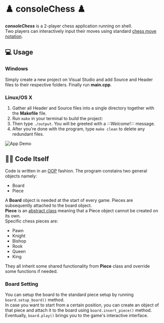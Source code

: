 # ♟️ consoleChess ♟️

***consoleChess*** is a 2-player chess application running on shell.  
Two players can interactively input their moves using standard [chess move notation](https://en.wikipedia.org/wiki/Algebraic_notation_(chess)#Formatting).

## 💻 Usage
  ### Windows
  Simply create a new project on Visual Studio and add Source and Header files to their respective folders. Finally run **main.cpp**.
  ### Linux/OS X
  1. Gather all Header and Source files into a single directory together with the **Makefile** file.
  2. Run `make` in your terminal to build the project:
  3. Then type `./output`. You will be greeted with a *:::Welcome!:::* message.
  4. After you're done with the program, type `make clean` to delete any redundant files.

![App Demo](https://i.imgur.com/WBcU5UQ.gif)

## 👨‍💻 Code Itself
Code is written in an [OOP](https://en.wikipedia.org/wiki/Object-oriented_programming) fashion. The program constains two general objects namely:
  - Board
  - Piece 
<!-- -->
A **Board** object is needed at the start of every game. Pieces are subsequently attached to the board object.  
**Piece** is an [abstract class](https://www.educative.io/edpresso/what-is-a-cpp-abstract-class) meaning that a Piece object cannot be created on its own.  
Specific chess pieces are:
- Pawn
- Knight
- Bishop
- Rook
- Queen
- King
<!-- -->
They all inherit some shared functionality from **Piece** class and override some functions if needed.  
### Board Setting
You can setup the board to the standard piece setup by running `board.setup_board()` method.  
In case you want to start from a certain position, you can create an object of that piece and attach it to the board using `board.insert_piece()` method. Eventually, `board.play()` brings you to the game's interactive interface.

